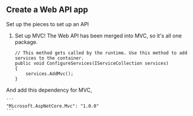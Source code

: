 ## Create a Web API app 

Set up the pieces to set up an API 

1. Set up MVC! The Web API has been merged into MVC, so it's all one package. 

    ```
    // This method gets called by the runtime. Use this method to add services to the container.
    public void ConfigureServices(IServiceCollection services)
    {
        services.AddMvc();
    }
    ```

And add this dependency for MVC, 

    ```
    "Microsoft.AspNetCore.Mvc": "1.0.0"
    ```